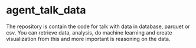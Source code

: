 # agent_talk_data
The repository is contain the code for talk with data in database, parquet or csv. You can retrieve data, analysis, do machine learning and create visualization from this and more important is reasoning on the data.
